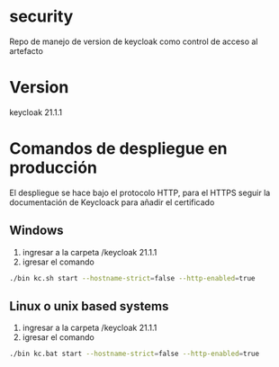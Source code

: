 # security
Repo de manejo de version de keycloak como control de acceso al artefacto 
# Version
keycloak 21.1.1 
# Comandos de despliegue en producción 
El despliegue se hace bajo el protocolo HTTP, para el HTTPS seguir la documentación de Keycloack para añadir el certificado
## Windows 
1. ingresar a la carpeta /keycloak 21.1.1 
2.  igresar el comando 

```bash
./bin kc.sh start --hostname-strict=false --http-enabled=true
```
## Linux o unix based systems 
1. ingresar a la carpeta /keycloak 21.1.1 
2.  igresar el comando 

```bash
./bin kc.bat start --hostname-strict=false --http-enabled=true
```
